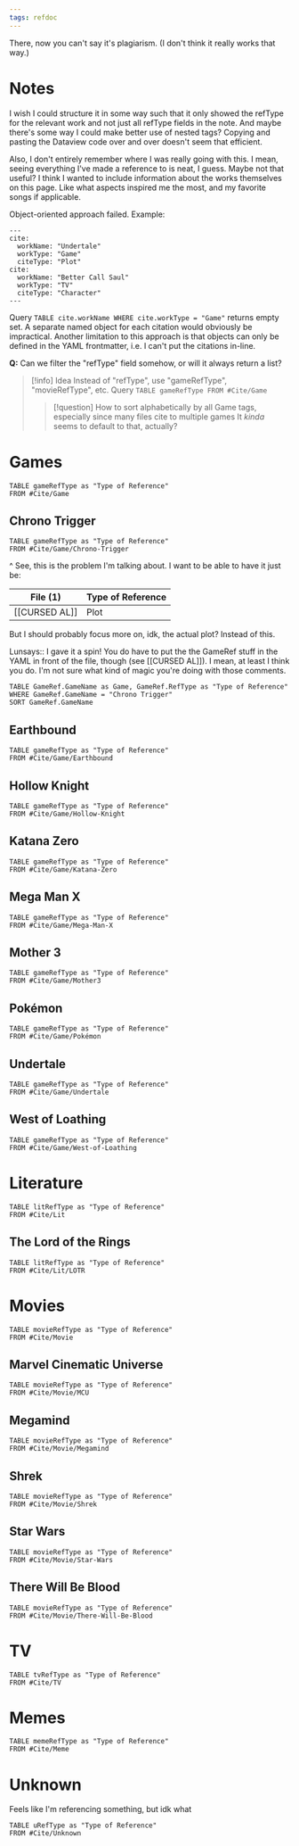 ```yaml
---
tags: refdoc
---
```


There, now you can't say it's plagiarism. (I don't think it really works that way.)

# Notes
I wish I could structure it in some way such that it only showed the refType for the relevant work and not just all refType fields in the note. And maybe there's some way I could make better use of nested tags? Copying and pasting the Dataview code over and over doesn't seem that efficient.

Also, I don't entirely remember where I was really going with this. I mean, seeing everything I've made a reference to is neat, I guess. Maybe not that useful? I think I wanted to include information about the works themselves on this page. Like what aspects inspired me the most, and my favorite songs if applicable.

Object-oriented approach failed. Example:
```
---
cite:
  workName: "Undertale"
  workType: "Game"
  citeType: "Plot"
cite:
  workName: "Better Call Saul"
  workType: "TV"
  citeType: "Character"
---
```
Query  ``TABLE cite.workName WHERE cite.workType = "Game"`` returns empty set. A separate named object for each citation would obviously be impractical. Another limitation to this approach is that objects can only be defined in the YAML frontmatter, i.e. I can't put the citations in-line.

**Q:** Can we filter the "refType" field somehow, or will it always return a list?

>[!info] Idea
>Instead of "refType", use "gameRefType", "movieRefType", etc.
>Query ``TABLE gameRefType FROM #Cite/Game``
>>[!question] How to sort alphabetically by all Game tags, especially since many files cite to multiple games
>>It *kinda* seems to default to that, actually?

# Games

```dataview
TABLE gameRefType as "Type of Reference"
FROM #Cite/Game 
```

## Chrono Trigger
```dataview
TABLE gameRefType as "Type of Reference"
FROM #Cite/Game/Chrono-Trigger 
```
\^ See, this is the problem I'm talking about. I want to be able to have it just be:

| File (1) | Type of Reference |
|---------|---------------------|
| [[CURSED AL]] | Plot |

But I should probably focus more on, idk, the actual plot? Instead of this.

Lunsays:: I gave it a spin!
You do have to put the the GameRef stuff in the YAML in front of the file, though (see [[CURSED AL]]). I mean, at least I think you do. I'm not sure what kind of magic you're doing with those comments.

```dataview
TABLE GameRef.GameName as Game, GameRef.RefType as "Type of Reference"
WHERE GameRef.GameName = "Chrono Trigger"
SORT GameRef.GameName
```

## Earthbound
```dataview
TABLE gameRefType as "Type of Reference"
FROM #Cite/Game/Earthbound 
```
## Hollow Knight
```dataview
TABLE gameRefType as "Type of Reference"
FROM #Cite/Game/Hollow-Knight 
```

## Katana Zero
```dataview
TABLE gameRefType as "Type of Reference"
FROM #Cite/Game/Katana-Zero 
```

## Mega Man X
```dataview
TABLE gameRefType as "Type of Reference"
FROM #Cite/Game/Mega-Man-X 
```
## Mother 3
```dataview
TABLE gameRefType as "Type of Reference"
FROM #Cite/Game/Mother3 
```

## Pokémon
```dataview
TABLE gameRefType as "Type of Reference"
FROM #Cite/Game/Pokémon 
```

## Undertale
```dataview
TABLE gameRefType as "Type of Reference"
FROM #Cite/Game/Undertale 
```

## West of Loathing
```dataview
TABLE gameRefType as "Type of Reference"
FROM #Cite/Game/West-of-Loathing 
```

# Literature

```dataview
TABLE litRefType as "Type of Reference"
FROM #Cite/Lit 
```

## The Lord of the Rings

```dataview
TABLE litRefType as "Type of Reference"
FROM #Cite/Lit/LOTR 
```
# Movies

```dataview
TABLE movieRefType as "Type of Reference"
FROM #Cite/Movie 
```

## Marvel Cinematic Universe
```dataview
TABLE movieRefType as "Type of Reference"
FROM #Cite/Movie/MCU 
```

## Megamind
```dataview
TABLE movieRefType as "Type of Reference"
FROM #Cite/Movie/Megamind 
```

## Shrek
```dataview
TABLE movieRefType as "Type of Reference"
FROM #Cite/Movie/Shrek  
```

## Star Wars
```dataview
TABLE movieRefType as "Type of Reference"
FROM #Cite/Movie/Star-Wars  
```

## There Will Be Blood
```dataview
TABLE movieRefType as "Type of Reference"
FROM #Cite/Movie/There-Will-Be-Blood  
```

# TV
```dataview
TABLE tvRefType as "Type of Reference"
FROM #Cite/TV 
```

# Memes

```dataview
TABLE memeRefType as "Type of Reference"
FROM #Cite/Meme 
```

# Unknown
Feels like I'm referencing something, but idk what

```dataview
TABLE uRefType as "Type of Reference"
FROM #Cite/Unknown 
```
